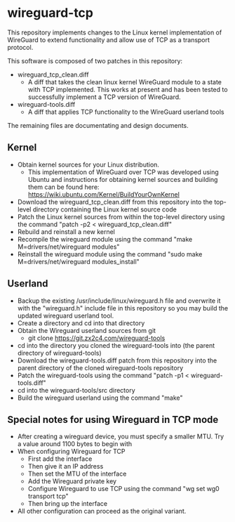 # wireguard-tcp
This repository implements changes to the Linux kernel implementation of WireGuard to extend functionality and allow use of TCP as a transport protocol.

This software is composed of two patches in this repository:
 - wireguard_tcp_clean.diff
   - A diff that takes the clean linux kernel WireGuard module to a state with TCP implemented. This works at present and has been tested to successfully implement a TCP version of WireGuard.
 - wireguard-tools.diff
   - A diff that applies TCP functionality to the WireGuard userland tools 

The remaining files are documentating and design documents.

## Kernel
 - Obtain kernel sources for your Linux distribution.
   - This implementation of WireGuard over TCP was developed using Ubuntu and instructions for obtaining kernel sources and building them can be found here: https://wiki.ubuntu.com/Kernel/BuildYourOwnKernel
 - Download the wireguard_tcp_clean.diff from this repository into the top-level directory containing the Linux kernel source code
 - Patch the Linux kernel sources from within the top-level directory using the command "patch -p2 < wireguard_tcp_clean.diff"
 - Rebuild and reinstall a new kernel
 - Recompile the wireguard module using the command "make M=drivers/net/wireguard modules"
 - Reinstall the wireguard module using the command "sudo make M=drivers/net/wireguard modules_install"

## Userland
 - Backup the existing /usr/include/linux/wireguard.h file and overwrite it with the "wireguard.h" include file in this repository so you may build the updated wireguard userland tool.
 - Create a directory and cd into that directory
 - Obtain the Wireguard userland sources from git
   - git clone https://git.zx2c4.com/wireguard-tools
 - cd into the directory you cloned the wireguard-tools into (the parent directory of wireguard-tools)
 - Download the wireguard-tools.diff patch from this repository into the parent directory of the cloned wireguard-tools repository
 - Patch the wireguard-tools using the command "patch -p1 < wireguard-tools.diff"
 - cd into the wireguard-tools/src directory
 - Build the wireguard userland using the command "make"

## Special notes for using Wireguard in TCP mode  
 - After creating a wireguard device, you must specify a smaller MTU. Try a value around 1100 bytes to begin with 
 - When configuring Wireguard for TCP
   - First add the interface
   - Then give it an IP address
   - Then set the MTU of the interface
   - Add the Wireguard private key
   - Configure Wireguard to use TCP using the command "wg set wg0 transport tcp"
   - Then bring up the interface
 - All other configuration can proceed as the original variant.
